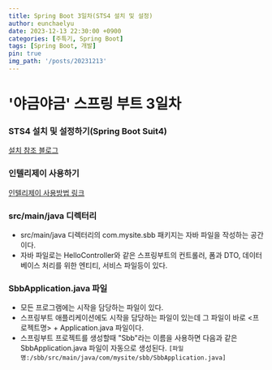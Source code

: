 ```yaml
---
title: Spring Boot 3일차(STS4 설치 및 설정)
author: eunchaelyu
date: 2023-12-13 22:30:00 +0900
categories: [주특기, Spring Boot]
tags: [Spring Boot, 개발]
pin: true
img_path: '/posts/20231213'
---
```


# '야금야금' 스프링 부트 3일차

### STS4 설치 및 설정하기(Spring Boot Suit4)
[설치 참조 블로그](https://kjchoi.co.kr/17)

### 인텔리제이 사용하기 
[인텔리제이 사용방법 링크](https://wikidocs.net/164891)

### src/main/java 디렉터리
- src/main/java 디렉터리의 com.mysite.sbb 패키지는 자바 파일을 작성하는 공간이다.
- 자바 파일로는 HelloController와 같은 스프링부트의 컨트롤러, 폼과 DTO, 데이터 베이스 처리를 위한 엔티티, 서비스 파일등이 있다.

### SbbApplication.java 파일
- 모든 프로그램에는 시작을 담당하는 파일이 있다.
- 스프링부트 애플리케이션에도 시작을 담당하는 파일이 있는데 그 파일이 바로 <프로젝트명> + Application.java 파일이다.
- 스프링부트 프로젝트를 생성할때 "Sbb"라는 이름을 사용하면 다음과 같은 SbbApplication.java 파일이 자동으로 생성된다.
``[파일명:/sbb/src/main/java/com/mysite/sbb/SbbApplication.java]``





